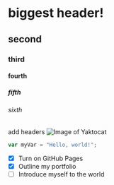 # biggest header!
## second
### third
#### fourth
##### fifth
###### sixth
add headers
![Image of Yaktocat](https://octodex.github.com/images/yaktocat.png)
``` javascript
var myVar = "Hello, world!";
```
- [x] Turn on GitHub Pages
- [x] Outline my portfolio
- [ ] Introduce myself to the world
